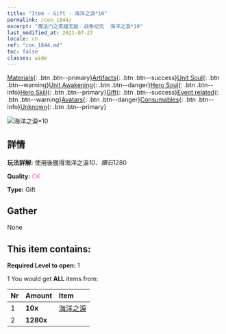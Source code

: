 ```yaml
---
title: "Item - Gift - 海洋之淚*10"
permalink: /con_1844/
excerpt: "魔法门之英雄无敌：战争纪元  海洋之淚*10"
last_modified_at: 2021-07-27
locale: cn
ref: "con_1844.md"
toc: false
classes: wide
---
```

 [Materials](/ItemsCN/){: .btn .btn--primary}[Artifacts](/ItemsCN/Artifacts/){: .btn .btn--success}[Unit Soul](/ItemsCN/UnitSoul/){: .btn .btn--warning}[Unit Awakening](/ItemsCN/UnitAwakening/){: .btn .btn--danger}[Hero Soul](/ItemsCN/HeroSoul/){: .btn .btn--info}[Hero Skill](/ItemsCN/HeroSkill/){: .btn .btn--primary}[Gift](/ItemsCN/Gift/){: .btn .btn--success}[Event related](/ItemsCN/Events/){: .btn .btn--warning}[Avatars](/ItemsCN/Avatars/){: .btn .btn--danger}[Consumables](/ItemsCN/Consumables/){: .btn .btn--info}[Unknown](/ItemsCN/Unknown/){: .btn .btn--primary}

 ![海洋之淚*10](/images/t/i_907466.png)

## 詳情
 **玩法詳解:** 使用後獲得海洋之淚*10、鑽石*1280

 **Quality:** <span style="color: #DA70D6">OK</span>

 **Type:** Gift

## Gather

  None

## This item contains:

 **Required Level to open:** 1

 1 You would get **ALL** items  from:

  | Nr | Amount |     Item    |
  |:---|:-------|:------------|
  | 1 |  **10x** | [海洋之淚](/cn/Items/con_955/) |  | 
  | 2 |  **1280x** | <i class="fas fa-gem"/> |  | 
